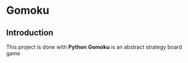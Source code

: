# Gomoku
## Introduction
This project is done with **Python**
**Gomoku** is an abstract strategy board game

